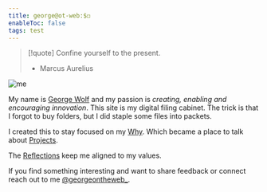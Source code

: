 ```yaml
---
title: george@ot-web:$◻️
enableToc: false
tags: test
---
```

> [!quote]
> Confine yourself to the present. 
>- Marcus Aurelius

![me](https://i.ibb.co/2MycKDW/62-A4-E34-B-6-C02-47-FA-8-DD6-379-DAC7-DD624.jpg)

My name is [George Wolf](/notes/GeorgeWolf.md) and my passion is <em>creating, enabling and encouraging innovation</em>.
This site is my digital filing cabinet. 
The trick is that I forgot to buy folders, but I did staple some files into packets. 

I created this to stay focused on my [Why](/notes/GeorgeWolf.md#Why?).
Which became a place to talk about [Projects](/notes/projects.md).

The [Reflections](/notes/reflections.md) keep me aligned to my values.

If you find something interesting and want to share feedback or connect reach out to me [@georgeontheweb_](https://www.twitter.com/georgeontheweb_).
